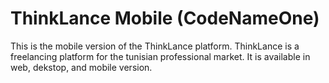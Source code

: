 ThinkLance Mobile (CodeNameOne)
========================

This is the mobile version of the ThinkLance platform.
ThinkLance is a freelancing platform for the tunisian professional market. It is available in web, dekstop, and mobile version.
